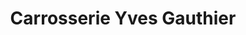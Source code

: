 ---
title: "Carrosserie Yves Gauthier"
url: /les-cedres/carrosserie-yves-gauthier/
shop: Autowerkstatt
---